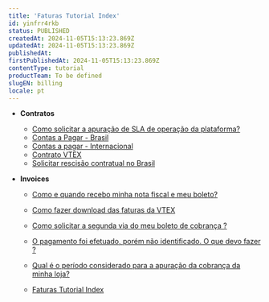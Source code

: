 ```yaml
---
title: 'Faturas Tutorial Index'
id: yinfrr4rkb
status: PUBLISHED
createdAt: 2024-11-05T15:13:23.869Z
updatedAt: 2024-11-05T15:13:23.869Z
publishedAt: 
firstPublishedAt: 2024-11-05T15:13:23.869Z
contentType: tutorial
productTeam: To be defined
slugEN: billing
locale: pt
---
```


- **Contratos**

  - [Como solicitar a apuração de SLA de operação da plataforma?](pt/docs/tutorial/como-solicitar-a-apuracao-de-sla)
  - [Contas a Pagar - Brasil](pt/docs/tutorial/contas-a-pagar-brasil)
  - [Contas a pagar - Internacional](pt/docs/tutorial/contas-a-pagar-internacional)
  - [Contrato VTEX](pt/docs/tutorial/contrato-vtex)
  - [Solicitar rescisão contratual no Brasil](pt/docs/tutorial/como-solicitar-sua-rescisao-contratual-no-brasil)


- **Invoices**

  - [Como e quando recebo minha nota fiscal e meu boleto?](pt/docs/tutorial/como-e-quando-recebo-minha-nota-fiscal-e-meu-boleto)
  - [Como fazer download das faturas da VTEX](pt/docs/tutorial/como-fazer-download-faturas-da-vtex)
  - [Como solicitar a segunda via do meu boleto de cobrança ?](pt/docs/tutorial/como-solicitar-a-segunda-via-do-meu-boleto-de-cobranca)
  - [O pagamento foi efetuado, porém não identificado. O que devo fazer ?](pt/docs/tutorial/o-pagamento-foi-efetuado-porem-nao-identificado-o-que-devo-fazer)
  - [Qual é o período considerado para a apuração da cobrança da minha loja?](pt/docs/tutorial/qual-o-periodo-considerado-para-a-apuracao-da-cobranca-da-minha-loja)


  - [Faturas Tutorial Index](pt/docs/tutorial/index-pt-tutorial-billing)

